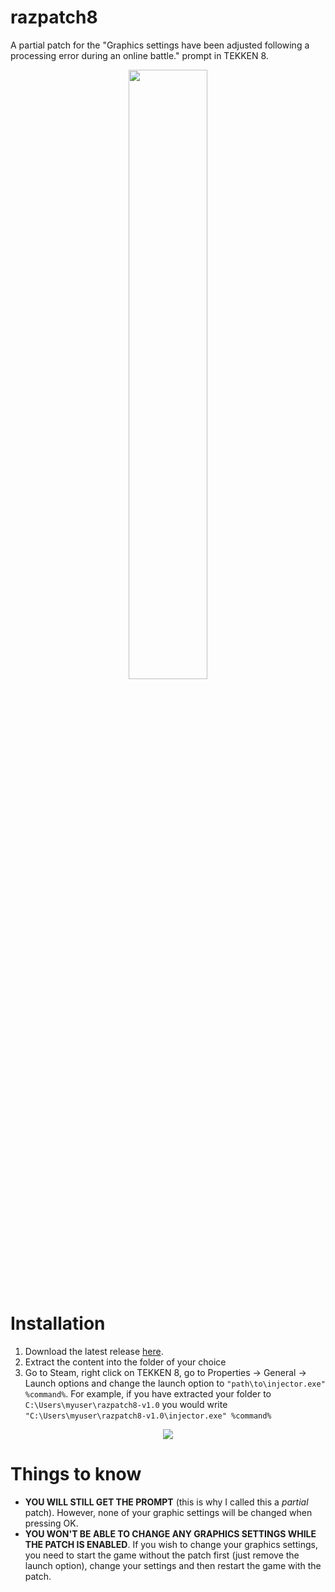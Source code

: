 # razpatch8

A partial patch for the "Graphics settings have been adjusted following a processing error during an online battle." prompt in TEKKEN 8.

<div align="center">
  <img src="https://github.com/user-attachments/assets/d62c75f4-3558-44cc-bfdd-1cf5b091c82d" width="50%" />
</div>

# Installation

1. Download the latest release [here](https://github.com/razn-v/razpatch8/releases/download/v1.0/razpatch8-v1.0.zip).
2. Extract the content into the folder of your choice
3. Go to Steam, right click on TEKKEN 8, go to Properties -> General -> Launch options and change the launch option to `"path\to\injector.exe" %command%`. For example, if you have extracted your folder to `C:\Users\myuser\razpatch8-v1.0` you would write `"C:\Users\myuser\razpatch8-v1.0\injector.exe" %command%`

<div align="center">
  <img src="https://github.com/user-attachments/assets/1e451243-6611-4d93-ae76-4ce0f9f8f2dd" />
</div>

# Things to know

- **YOU WILL STILL GET THE PROMPT** (this is why I called this a *partial* patch). However, none of your graphic settings will be changed when pressing OK.
- **YOU WON'T BE ABLE TO CHANGE ANY GRAPHICS SETTINGS WHILE THE PATCH IS ENABLED**. If you wish to change your graphics settings, you need to start the game without the patch first (just remove the launch option), change your settings and then restart the game with the patch.
